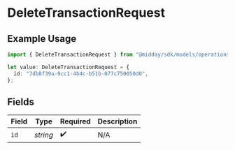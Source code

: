 # DeleteTransactionRequest

## Example Usage

```typescript
import { DeleteTransactionRequest } from "@midday/sdk/models/operations";

let value: DeleteTransactionRequest = {
  id: "7db8f39a-9cc1-4b4c-b51b-077c750050d0",
};
```

## Fields

| Field              | Type               | Required           | Description        |
| ------------------ | ------------------ | ------------------ | ------------------ |
| `id`               | *string*           | :heavy_check_mark: | N/A                |